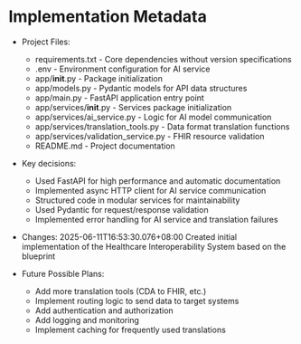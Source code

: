 # Implementation Metadata
- Project Files: 
  - requirements.txt - Core dependencies without version specifications
  - .env - Environment configuration for AI service
  - app/__init__.py - Package initialization
  - app/models.py - Pydantic models for API data structures
  - app/main.py - FastAPI application entry point
  - app/services/__init__.py - Services package initialization
  - app/services/ai_service.py - Logic for AI model communication
  - app/services/translation_tools.py - Data format translation functions
  - app/services/validation_service.py - FHIR resource validation
  - README.md - Project documentation

- Key decisions:
  - Used FastAPI for high performance and automatic documentation
  - Implemented async HTTP client for AI service communication
  - Structured code in modular services for maintainability
  - Used Pydantic for request/response validation
  - Implemented error handling for AI service and translation failures

- Changes: 2025-06-11T16:53:30.076+08:00 Created initial implementation of the Healthcare Interoperability System based on the blueprint

- Future Possible Plans:
  - Add more translation tools (CDA to FHIR, etc.)
  - Implement routing logic to send data to target systems
  - Add authentication and authorization
  - Add logging and monitoring
  - Implement caching for frequently used translations 